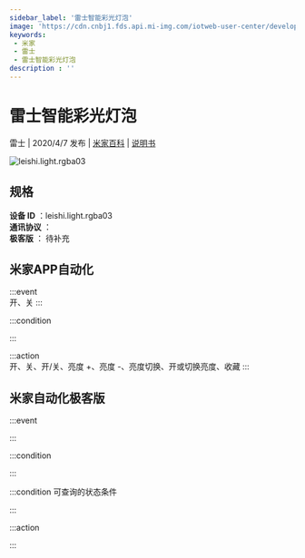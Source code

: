 ```yaml
---
sidebar_label: '雷士智能彩光灯泡'
image: 'https://cdn.cnbj1.fds.api.mi-img.com/iotweb-user-center/developer_1679047724277a9qEGKzU.png?GalaxyAccessKeyId=AKVGLQWBOVIRQ3XLEW&Expires=9223372036854775807&Signature=bCHTkesebrkVbbEh9vAaACukLys='
keywords: 
 - 米家
 - 雷士
 - 雷士智能彩光灯泡
description : ''
---
```

# 雷士智能彩光灯泡

雷士 | 2020/4/7 发布 | [米家百科](https://home.mi.com/webapp/content/baike/product/index.html?model=leishi.light.rgba03) | [说明书](https://home.mi.com/views/introduction.html?model=leishi.light.rgba03&region=cn)

![leishi.light.rgba03](https://cdn.cnbj1.fds.api.mi-img.com/iotweb-user-center/developer_1679047724277a9qEGKzU.png?GalaxyAccessKeyId=AKVGLQWBOVIRQ3XLEW&Expires=9223372036854775807&Signature=bCHTkesebrkVbbEh9vAaACukLys=)

## 规格  
> 
**设备 ID** ：leishi.light.rgba03  
**通讯协议** ：  
**极客版**  ： 待补充 


## 米家APP自动化  

:::event  
开、关
:::

:::condition  

:::

:::action   
开、关、开/关、亮度 +、亮度 -、亮度切换、开或切换亮度、收藏
:::

## 米家自动化极客版  

:::event  

:::

:::condition  

:::

:::condition 可查询的状态条件  

:::

:::action  

:::

        
